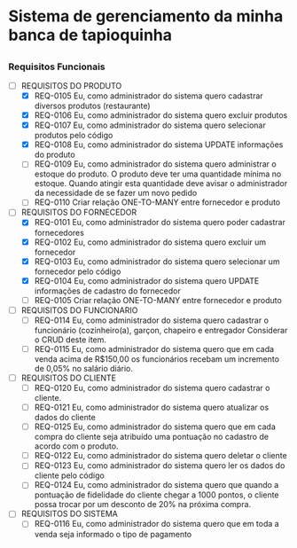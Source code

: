 # Sistema de gerenciamento da minha **banca de tapioquinha**
##
### Requisitos Funcionais

* [ ] REQUISITOS DO PRODUTO
  * [x] REQ-0105	Eu, como administrador do sistema quero cadastrar diversos produtos (restaurante)
  * [x] REQ-0106	Eu, como administrador do sistema quero excluir produtos
  * [x] REQ-0107	Eu, como administrador do sistema quero selecionar produtos pelo código
  * [x] REQ-0108	Eu, como administrador do sistema UPDATE informações do produto
  * [ ] REQ-0109	Eu, como administrador do sistema quero administrar o estoque do produto. O produto deve ter uma quantidade mínima no estoque. Quando atingir esta quantidade deve avisar o administrador da necessidade de se fazer um novo pedido
  * [ ] REQ-0110  Criar relação ONE-TO-MANY entre fornecedor e produto

* [ ] REQUISITOS DO FORNECEDOR
  * [x] REQ-0101	Eu, como administrador do sistema quero poder cadastrar fornecedores
  * [x] REQ-0102	Eu, como administrador do sistema quero excluir um fornecedor
  * [x] REQ-0103	Eu, como administrador do sistema quero selecionar um fornecedor pelo código
  * [x] REQ-0104	Eu, como administrador do sistema quero UPDATE informações de cadastro do fornecedor
  * [ ] REQ-0105  Criar relação ONE-TO-MANY entre fornecedor e produto

* [ ] REQUISITOS DO FUNCIONARIO
  * [ ] REQ-0114	Eu, como administrador do sistema quero cadastrar o funcionário (cozinheiro(a), garçon, chapeiro e entregador Considerar o CRUD deste item.
  * [ ] REQ-0115	Eu, como administrador do sistema quero que em cada venda acima de R$150,00 os funcionários recebam um incremento de 0,05% no salário diário.

* [ ] REQUISITOS DO CLIENTE
  * [ ] REQ-0120	Eu, como administrador do sistema quero cadastrar o cliente.
  * [ ] REQ-0121  Eu, como administrador do sistema quero atualizar os dados do cliente
  * [ ] REQ-0125	Eu, como administrador do sistema quero que em cada compra do cliente seja atribuído uma pontuação no cadastro de acordo com o produto.
  * [ ] REQ-0122  Eu, como administrador do sistema quero deletar o cliente
  * [ ] REQ-0123  Eu, como administrador do sistema quero ler os dados do cliente pelo código
  * [ ] REQ-0124 	Eu, como administrador do sistema quero que quando a pontuação de fidelidade do cliente chegar a 1000 pontos, o cliente possa trocar por um desconto de 20% na próxima compra.

* [ ] REQUISITOS DO SISTEMA
  * [ ] REQ-0116	Eu, como administrador do sistema quero que em toda a venda seja informado o tipo de pagamento
